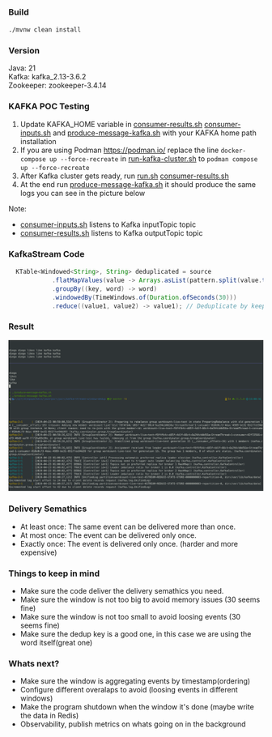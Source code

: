 ### Build 
```bash
./mvnw clean install 
```
### Version
Java: 21 <BR/>
Kafka: kafka_2.13-3.6.2 <BR/>
Zookeeper: zookeeper-3.4.14 <BR/>

### KAFKA POC Testing

1. Update KAFKA_HOME variable in [consumer-results.sh](consumer-results.sh) [consumer-inputs.sh](consumer-inputs.sh) and [produce-message-kafka.sh](produce-message-kafka.sh) with your KAFKA home path installation
2. If you are using Podman https://podman.io/ replace the line `docker-compose up --force-recreate` in [run-kafka-cluster.sh](run-kafka-cluster.sh) to `podman compose up --force-recreate`
3. After Kafka cluster gets ready, run  [run.sh](run.sh) [consumer-results.sh](consumer-results.sh)
4. At the end run [produce-message-kafka.sh](produce-message-kafka.sh) it should produce the same logs you can see in the picture below

Note:
- [consumer-inputs.sh](consumer-inputs.sh) listens to Kafka inputTopic topic
- [consumer-results.sh](consumer-results.sh) listens to Kafka outputTopic topic

### KafkaStream Code
```java
  KTable<Windowed<String>, String> deduplicated = source
            .flatMapValues(value -> Arrays.asList(pattern.split(value.toLowerCase())))
            .groupBy((key, word) -> word)
            .windowedBy(TimeWindows.of(Duration.ofSeconds(30)))
            .reduce((value1, value2) -> value1); // Deduplicate by keeping the first occurrence
```

### Result
<img src="result-working.png" />

### Delivery Semathics

* At least once: The same event can be delivered more than once.
* At most once: The event can be delivered only once.
* Exactly once: The event is delivered only once. (harder and more expensive)

### Things to keep in mind

* Make sure the code deliver the delivery semathics you need.
* Make sure the window is not too big to avoid memory issues (30 seems fine)
* Make sure the window is not too small to avoid loosing events (30 seems fine)
* Make sure the dedup key is a good one, in this case we are using the word itself(great one)

### Whats next?

* Make sure the window is aggregating events by timestamp(ordering)
* Configure different overalaps to avoid (loosing events in different windows)
* Make the program shutdown when the window it's done (maybe write the data in Redis)
* Observability, publish metrics on whats going on in the background
